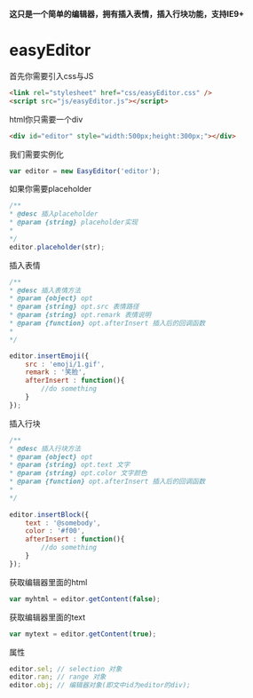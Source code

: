 **这只是一个简单的编辑器，拥有插入表情，插入行块功能，支持IE9+**

easyEditor
====================

首先你需要引入css与JS
```html
<link rel="stylesheet" href="css/easyEditor.css" />
<script src="js/easyEditor.js"></script>
```
html你只需要一个div
```html
<div id="editor" style="width:500px;height:300px;"></div>
```
我们需要实例化
```javascript
var editor = new EasyEditor('editor');
```
如果你需要placeholder
```javascript
/**
* @desc 插入placeholder
* @param {string} placeholder实现
*
*/
editor.placeholder(str);
```
插入表情
```javascript
/**
* @desc 插入表情方法
* @param {object} opt 
* @param {string} opt.src 表情路径 
* @param {string} opt.remark 表情说明
* @param {function} opt.afterInsert 插入后的回调函数
*
*/

editor.insertEmoji({
	src : 'emoji/1.gif', 
	remark : '笑脸',
	afterInsert : function(){
		//do something
	}
});
```
插入行块
```javascript
/**
* @desc 插入行块方法
* @param {object} opt
* @param {string} opt.text 文字 
* @param {string} opt.color 文字颜色
* @param {function} opt.afterInsert 插入后的回调函数
*
*/
    
editor.insertBlock({
	text : '@somebody', 
	color : '#f00',
	afterInsert : function(){
		//do something
	}
});
```
获取编辑器里面的html
```javascript
var myhtml = editor.getContent(false);
```
获取编辑器里面的text
```javascript
var mytext = editor.getContent(true);
```
属性
```javascript
editor.sel; // selection 对象
editor.ran; // range 对象
editor.obj; // 编辑器对象(即文中id为editor的div);
```

